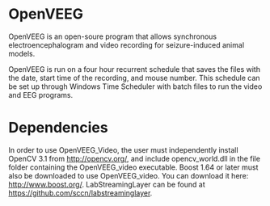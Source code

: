# OpenVEEG 
OpenVEEG is an open-soure program that allows synchronous electroencephalogram and video recording for seizure-induced animal models.

OpenVEEG is run on a four hour recurrent schedule that saves the files with the date, start time of the recording, and mouse number. This schedule can be set up through Windows Time Scheduler with batch files to run the video and EEG programs. 


# Dependencies
In order to use OpenVEEG_Video, the user must independently install OpenCV 3.1 from http://opencv.org/, and include opencv_world.dll in the file folder containing the OpenVEEG_video executable.
Boost 1.64 or later must also be downloaded to use OpenVEEG_video. You can download it here: http://www.boost.org/.
LabStreamingLayer can be found at https://github.com/sccn/labstreaminglayer.
